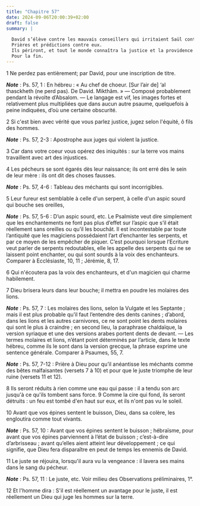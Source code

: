 ```yaml
---
title: "Chapitre 57"
date: 2024-09-06T20:00:39+02:00
draft: false
summary: |
  
  David s’élève contre les mauvais conseillers qui irritaient Saül contre lui.
  Prières et prédictions contre eux.
  Ils périront, et tout le monde connaîtra la justice et la providence du Seigneur.
  Pour la fin.
---
```



1 Ne perdez pas entièrement; par David, pour une inscription de titre.

***Note*** :  Ps. 57, 1 : En hébreu : « Au chef de choeur. [Sur l’air de] ‘al thasckheth (ne perd pas). De David. Mikthâm. » ― Composé probablement pendant la révolte d’Absalom. ― Le langage est vif, les images fortes et relativement plus multipliées que dans aucun autre psaume, quelquefois à peine indiquées, d’où une certaine obscurité.


2 Si c'est bien avec vérité que vous parlez justice, jugez selon l'équité, ô fils des hommes.

***Note*** :  Ps. 57, 2-3 : Apostrophe aux juges qui violent la justice.

3 Car dans votre coeur vous opérez des iniquités : sur la terre vos mains travaillent avec art des injustices.


4 Les pécheurs se sont égarés dès leur naissance; ils ont erré dès le sein de leur mère : ils ont dit des choses fausses.

***Note*** :  Ps. 57, 4-6 : Tableau des méchants qui sont incorrigibles.

5 Leur fureur est semblable à celle d'un serpent, à celle d'un aspic sourd qui bouche ses oreilles,

***Note*** :  Ps. 57, 5-6 : D’un aspic sourd, etc. Le Psalmiste veut dire simplement que les enchantements ne font pas plus d’effet sur l’aspic que s’il était réellement sans oreilles ou qu’il les bouchât. Il est incontestable par toute l’antiquité que les magiciens possédaient l’art d’enchanter les serpents, et par ce moyen de les empêcher de piquer. C’est pourquoi lorsque l’Ecriture veut parler de serpents redoutables, elle les appelle des serpents qui ne se laissent point enchanter, ou qui sont sourds à la voix des enchanteurs. Comparer à Ecclésiaste, 10, 11 ; Jérémie, 8, 17.

6 Qui n'écoutera pas la voix des enchanteurs, et d'un magicien qui charme habilement.


7 Dieu brisera leurs dans leur bouche; il mettra en poudre les molaires des lions.

***Note*** :  Ps. 57, 7 : Les molaires des lions, selon la Vulgate et les Septante ; mais il est plus probable qu’il faut l’entendre des dents canines ; d’abord, dans les lions et les autres carnivores, ce ne sont point les dents molaires qui sont le plus à craindre ; en second lieu, la paraphrase chaldaïque, la version syriaque et une des versions arabes portent dents de devant. ― Les termes molaires et lions, n’étant point déterminés par l’article, dans le texte hébreu, comme ils le sont dans la version grecque, la phrase exprime une sentence générale. Comparer à Psaumes, 55, 7.

***Note*** :  Ps. 57, 7-12 : Prière à Dieu pour qu’il anéantisse les méchants comme des bêtes malfaisantes (versets 7 à 10) et pour que le juste triomphe de leur ruine (versets 11 et 12).

8 Ils seront réduits à rien comme une eau qui passe : il a tendu son arc jusqu'à ce qu'ils tombent sans force. 9 Comme la cire qui fond, ils seront détruits : un feu est tombé d'en haut sur eux, et ils n'ont pas vu le soleil.


10 Avant que vos épines sentent le buisson, Dieu, dans sa colère, les engloutira comme tout vivants.

***Note*** :  Ps. 57, 10 : Avant que vos épines sentent le buisson ; hébraïsme, pour avant que vos épines parviennent à l’état de buisson ; c’est-à-dire d’arbrisseau ; avant qu’elles aient atteint leur développement ; ce qui signifie, que Dieu fera disparaître en peut de temps les ennemis de David.

11 Le juste se réjouira, lorsqu'il aura vu la vengeance : il lavera ses mains dans le sang du pécheur.

***Note*** :  Ps. 57, 11 : Le juste, etc. Voir milieu des Observations préliminaires, 1°.

12 Et l'homme dira : S'il est réellement un avantage pour le juste, il est réellement un Dieu qui juge les hommes sur la terre.

